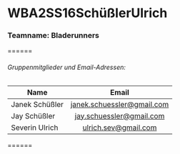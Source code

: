 WBA2SS16SchüßlerUlrich
======

### Teamname: Bladerunners

======

###### Gruppenmitglieder und Email-Adressen:  

|Name          |Email                     | 
|--------------|:------------------------:|
|Janek Schüßler|janek.schuessler@gmail.com|
|Jay Schüßler  |jay.schuessler@gmail.com  |
|Severin Ulrich|ulrich.sev@gmail.com      |

======
